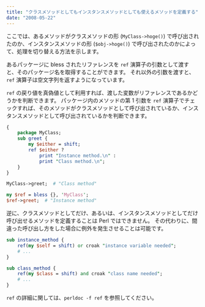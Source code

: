 ```yaml
---
title: "クラスメソッドとしてもインスタンスメソッドとしても使えるメソッドを定義する"
date: "2008-05-22"
---
```


ここでは、あるメソッドがクラスメソッドの形 (`MyClass->hoge()`) で呼び出されたのか、インスタンスメソッドの形 (`$obj->hoge()`) で呼び出されたのかによって、処理を切り替える方法を示します。

あるパッケージに bless されたリファレンスを `ref` 演算子の引数として渡すと、そのパッケージ名を取得することができます。
それ以外の引数を渡すと、`ref` 演算子は空文字列を返すようになっています。

`ref` の戻り値を真偽値として利用すれば、渡した変数がリファレンスであるかどうかを判断できます。
パッケージ内のメソッドの第 1 引数を `ref` 演算子でチェックすれば、そのメソッドがクラスメソッドとして呼び出されているか、インスタンスメソッドとして呼び出されているかを判断できます。

```perl
{
    package MyClass;
    sub greet {
        my $either = shift;
        ref $either ?
            print "Instance method.\n" :
            print "Class method.\n";
    }
}

MyClass->greet;  # "Class method"

my $ref = bless {}, 'MyClass';
$ref->greet;  # "Instance method"
```

逆に、クラスメソッドとしてだけ、あるいは、インスタンスメソッドとしてだけ呼び出せるメソッドを定義することは Perl ではできません。
その代わりに、間違った呼び出し方をした場合に例外を発生させることは可能です。

```perl
sub instance_method {
    ref(my $self = shift) or croak "instance variable needed";
    # ...
}

sub class_method {
    ref(my $class = shift) and croak "class name needed";
    # ...
}
```

`ref` の詳細に関しては、`perldoc -f ref` を参照してください。

